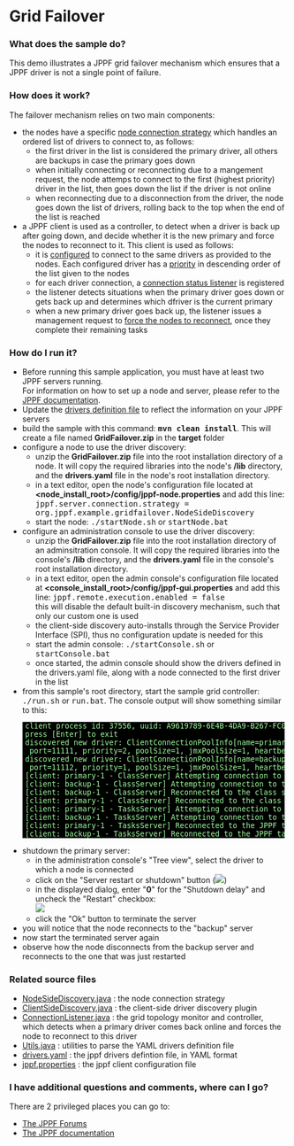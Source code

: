 # Grid Failover

<div style="padding-right: 5px">
<h3>What does the sample do?</h3>
This demo illustrates a JPPF grid failover mechanism which ensures that a JPPF driver is not a single point of failure.

<h3>How does it work?</h3>
The failover mechanism relies on two main components:
<ul class="samplesList">
  <li>the nodes have a specific <a href="https://www.jppf.org/doc/6.3/index.php?title=Defining_the_node_connection_strategy">node connection strategy</a>
  which handles an ordered list of drivers to connect to, as follows:
    <ul class="samplesList">
      <li>the first driver in the list is considered the primary driver, all others are backups in case the primary goes down</li>
      <li>when initially connecting or reconnecting due to a mangement request, the node attemps to connect
      to the first (highest priority) driver in the list, then goes down the list if the driver is not online</li>
      <li>when reconnecting due to a disconnection from the driver, the node goes down the list of drivers,
      rolling back to the top when the end of the list is reached</li>
    </ul>
  </li>
  <li>a JPPF client is used as a controller, to detect when a driver is back up after going down, and decide whether it is the new primary and force the nodes to reconnect to it.
  This client is used as follows:
    <ul class="samplesList">
      <li>it is <a href="https://www.jppf.org/doc/6.3/index.php?title=Client_and_administration_console_configuration#Manual_network_configuration">configured</a>
      to connect to the same drivers as provided to the nodes. Each configured driver has a
      <a href="https://www.jppf.org/doc/6.3/index.php?title=Client_and_administration_console_configuration#Priority">priority</a>
      in descending order of the list given to the nodes</li>
      <li>for each driver connection, a
      <a href="https://www.jppf.org/doc/6.3/index.php?title=Connection_pools#Status_notifications_for_existing_connections">connection status listener</a> is registered </li>
      <li>the listener detects situations when the primary driver goes down or gets back up and determines which dfriver is the current primary</li>
      <li>when a new primary driver goes back up, the listener issues a management request to
      <a href="http://localhost:8880/doc/6.3/index.php?title=Node_management_and_monitoring#Shutting_down.2C_restarting_and_reconnecting_the_node">
      force the nodes to reconnect</a>, once they complete their remaining tasks</li>
    </ul>
  </li>
</ul>

<h3>How do I run it?</h3>
<ul class="samplesList">
  <li>Before running this sample application, you must have at least two JPPF servers running.<br>
  For information on how to set up a node and server, please refer to the <a href="https://www.jppf.org/doc/6.3/index.php?title=Introduction">JPPF documentation</a>.</li>
  <li>Update the <a href="target/tohtml/drivers.yaml">drivers definition file</a> to reflect the information on your JPPF servers</li>
  <li>build the sample with this command: <b><tt class="samples">mvn clean install</tt></b>.
  This will create a file named <b>GridFailover.zip</b> in the <b>target</b> folder</li>
  <li>configure a node to use the driver discovery:
    <ul class="samplesList">
      <li>unzip the <b>GridFailover.zip</b> file into the root installation directory of a node. It will copy the required libraries into the node's <b>/lib</b> directory,
      and the <b>drivers.yaml</b> file in the node's root installation directory.</li>
      <li>in a text editor, open the node's configuration file located at <b>&lt;node_install_root&gt;/config/jppf-node.properties</b> and add this line:<br>
        <tt class="samples">jppf.server.connection.strategy = org.jppf.example.gridfailover.NodeSideDiscovery</tt></li>
      <li>start the node: <tt class="samples">./startNode.sh</tt> or <tt class="samples">startNode.bat</tt></li>
    </ul>
  </li>
  <li>configure an administration console to use the driver discovery:
    <ul class="samplesList">
      <li>unzip the <b>GridFailover.zip</b> file into the root installation directory of an adminsitration console. It will copy the required libraries into the console's <b>/lib</b> directory,
      and the <b>drivers.yaml</b> file in the console's root installation directory.</li>
      <li>in a text editor, open the admin console's configuration file located at <b>&lt;console_install_root&gt;/config/jppf-gui.properties</b> and add this line:
        <tt class="samples">jppf.remote.execution.enabled = false</tt><br>
        this will disable the default built-in discovery mechanism, such that only our custom one is used</li>
      <li>the client-side discovery auto-installs through the Service Provider Interface (SPI), thus no configuration update is needed for this</li>
      <li>start the admin console: <tt class="samples">./startConsole.sh</tt> or <tt class="samples">startConsole.bat</tt></li>
      <li>once started, the admin console should show the drivers defined in the drivers.yaml file, along with a node connected to the first driver in the list</li>
    </ul>
  </li>
  <li>from this sample's root directory, start the sample grid controller: <tt class="samples">./run.sh</tt> or <tt class="samples">run.bat</tt>.
  The console output will show something similar to this:
<pre class="samples" style="text-align: left; padding-left: 5px; font-size: 0.95em; color: #A0FFA0; background-color: black">
client process id: 37556, uuid: A9619789-6E4B-4DA9-B267-FC014A811275
press [Enter] to exit
discovered new driver: ClientConnectionPoolInfo[name=primary, secure=false, host=localhost,
 port=11111, priority=2, poolSize=1, jmxPoolSize=1, heartbeatEnabled=false, maxJobs=2147483647]
discovered new driver: ClientConnectionPoolInfo[name=backup, secure=false, host=localhost,
 port=11112, priority=1, poolSize=1, jmxPoolSize=1, heartbeatEnabled=false, maxJobs=2147483647]
[client: primary-1 - ClassServer] Attempting connection to the class server at localhost:11111
[client: backup-1 - ClassServer] Attempting connection to the class server at localhost:11112
[client: backup-1 - ClassServer] Reconnected to the class server
[client: primary-1 - ClassServer] Reconnected to the class server
[client: primary-1 - TasksServer] Attempting connection to the task server at localhost:11111
[client: backup-1 - TasksServer] Attempting connection to the task server at localhost:11112
[client: primary-1 - TasksServer] Reconnected to the JPPF task server
[client: backup-1 - TasksServer] Reconnected to the JPPF task server
</pre>
  <li>shutdown the primary server:
    <ul class="samplesList">
      <li>in the administration console's "Tree view", select the driver to which a node is connected</li>
      <li>click on the "Server restart or shutdown" button (<img src="data/server_restart.gif"/>)</li>
      <li>in the displayed dialog, enter "<b>0</b>" for the "Shutdown delay" and uncheck the "Restart" checkbox:<br>
      <img src="data/server_shutdown_dialog.png"/></li>
      <li>click the "Ok" button to terminate the server</li>
    </ul>
  </li>
  <li>you will notice that the node reconnects to the "backup" server</li>
  <li>now start the terminated server again</li>
  <li>observe how the node disconnects from the backup server and reconnects to the one that was just restarted</li>
</ul>

<h3>Related source files</h3>
<ul class="samplesList">
  <li><a href="target/tohtml/src/org/jppf/example/gridfailover/NodeSideDiscovery.java">NodeSideDiscovery.java</a> : the node connection strategy</li>
  <li><a href="target/tohtml/src/org/jppf/example/gridfailover/ClientSideDiscovery.java">ClientSideDiscovery.java</a> : the client-side driver discovery plugin</li>
  <li><a href="target/tohtml/src/org/jppf/example/gridfailover/ConnectionListener.java">ConnectionListener.java</a> : the grid topology monitor and controller, which detects when
    a primary driver comes back online and forces the node to reconnect to this driver</li>
  <li><a href="target/tohtml/src/org/jppf/example/gridfailover/Utils.java">Utils.java</a> : utilities to parse the YAML drivers definition file</li>
  <li><a href="target/tohtml/drivers.yaml">drivers.yaml</a> : the jppf drivers defintion file, in YAML format</li>
  <li><a href="target/tohtml/config/jppf.properties">jppf.properties</a> : the jppf client configuration file</li>
</ul>

<h3>I have additional questions and comments, where can I go?</h3>
<p>There are 2 privileged places you can go to:
<ul class="samplesList">
  <li><a href="https://www.jppf.org/forums">The JPPF Forums</a></li>
  <li><a href="https://www.jppf.org/doc/6.3/">The JPPF documentation</a></li>
</ul>
</div>

